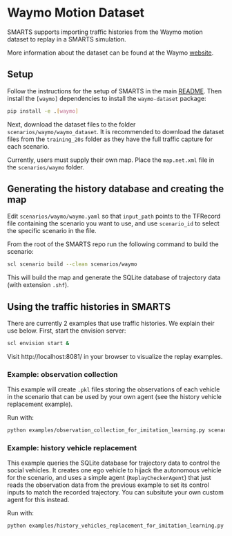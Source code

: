 # Waymo Motion Dataset

SMARTS supports importing traffic histories from the Waymo motion dataset to replay in a SMARTS simulation.

More information about the dataset can be found at the Waymo [website](https://waymo.com/open/data/motion/).

## Setup

Follow the instructions for the setup of SMARTS in the main [README](https://github.com/huawei-noah/SMARTS/). Then install the `[waymo]` dependencies to install the `waymo-dataset` package:

```bash
pip install -e .[waymo]
```

Next, download the dataset files to the folder `scenarios/waymo/waymo_dataset`. It is recommended to download the dataset files from the `training_20s` folder as they have the full traffic capture for each scenario.

Currently, users must supply their own map. Place the `map.net.xml` file in the `scenarios/waymo` folder.

## Generating the history database and creating the map

Edit `scenarios/waymo/waymo.yaml` so that `input_path` points to the TFRecord file containing the scenario you want to use, and use `scenario_id` to select the specific scenario in the file.

From the root of the SMARTS repo run the following command to build the scenario:

```bash
scl scenario build --clean scenarios/waymo
```

This will build the map and generate the SQLite database of trajectory data (with extension `.shf`).

## Using the traffic histories in SMARTS

There are currently 2 examples that use traffic histories. We explain their use below. First, start the envision server:

```bash
scl envision start &
```

Visit http://localhost:8081/ in your browser to visualize the replay examples.

### Example: observation collection

This example will create `.pkl` files storing the observations of each vehicle in the scenario that can be used by your own agent (see the history vehicle replacement example).

Run with:

```bash
python examples/observation_collection_for_imitation_learning.py scenarios/waymo
```

### Example: history vehicle replacement

This example queries the SQLite database for trajectory data to control the social vehicles. It creates one ego vehicle to hijack the autonomous vehicle for the scenario, and uses a simple agent (`ReplayCheckerAgent`) that just reads the observation data from the previous example to set its control inputs to match the recorded trajectory. You can subsitute your own custom agent for this instead.

Run with:

```bash
python examples/history_vehicles_replacement_for_imitation_learning.py --episodes=1 scenarios/waymo
```

